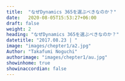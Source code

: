 ```yaml
---
title:  "なぜDynamics 365を選ぶべきなのか？"
date:   2020-08-05T15:53:27+06:00
draft: false
weight: 2
heading: "なぜDynamics 365を選ぶべきなのか？"
datetitle: "2017.08.23 | "
image: "images/chepter1/a2.jpg"
Author: "Takafumi Noguchi"
authorimage: "images/chepter1/au.jpg"
showinhome: true
showinaccordian: false
---
```


